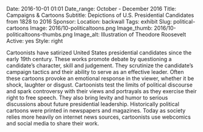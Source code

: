Date: 2016-10-01 01:01 
Date_range: October - December 2016
Title: Campaigns & Cartoons
Subtitle: Depictions of U.S. Presidential Candidates from 1828 to 2016
Sponsor:
Location: backwall
Tags: exhibit
Slug: political-cartoons
Image: 2016/10-politicaltoons.png
Image_thumb: 2016/10-politicaltoons-thumbs.png
Image_alt: Illustration of Theodore Roosevelt
Active: yes
Style: right

Cartoonists have satirized United States presidential candidates since the early 19th century. These works promote debate by questioning a candidate’s character, skill and judgement.  They scrutinize the candidate’s campaign tactics and their ability to serve as an effective leader. Often these cartoons provoke an emotional response in the viewer, whether it be shock, laughter or disgust.  Cartoonists test the limits of political discourse and spark controversy with their views and portrayals as they exercise their right to free speech. They also bring levity and humor to serious discussions about future presidential leadership. Historically political cartoons were printed in newspapers and magazines. Today as society relies more heavily on internet news sources, cartoonists use webcomics and social media to share their work. 

<!--

Active:
    Yes (will appear on Exhibit's homepage)
    No (will not appear on Exhibit's homepage, but will appear in archives)

Gallery locations: 
    Burns Library (burns)
    Theology and Ministry Library (tml)
    O'Neill Level One (lvl1)
    O'Neill Level Three (lvl3)
    O'Neill Reading Room (reading)
    O'Neill Reading Room Back Wall (backwall)
    O'Neill Lobby (lobby)
    History Dept, Stokes Hall (stokes)
    Bapst Exhibits (bapsts)
    Archived Bapst Exhibits (bapstsarchive)
  
Need spaces for:

  Virtual Exhibits (virtual)
  Tip O'Neill (tiponeill)

Style:
    Poster on left, text on right (default)
    Poster on right, text on left (right)
    Poster large, centered above text (middle_top)
    Poster large, centered below text (middle_down)

Add'l images
    <img src="/theme/img/exhibits/XXXX/201X/00-XXXX.png" alt="words" class="float_left">
    <img src="/theme/img/exhibits/XXXX/201X/00-XXXX.png" alt="words" class="float_right">
    <img src="/theme/img/exhibits/XXXX/201X/00-XXXX.png" alt="words" class="center">

-->

